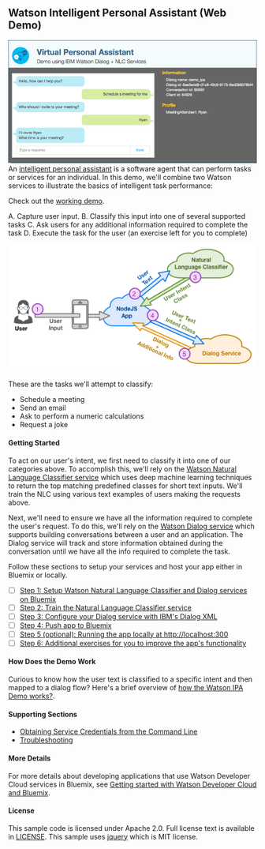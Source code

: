 ## Watson Intelligent Personal Assistant (Web Demo)
![](wiki/media/demo_screenshot.png)
An [intelligent personal assistant](https://en.wikipedia.org/wiki/Intelligent_personal_assistant) is a software agent that can perform tasks or services for an individual.  In this demo, we'll combine two Watson services to illustrate the basics of intelligent task performance:

Check out the [working demo](http://ipa-demo-anthony.mybluemix.net/).

A. Capture user input.
B. Classify this input into one of several supported tasks
C. Ask users for any additional information required to complete the task
D. Execute the task for the user (an exercise left for you to complete)

![](wiki/media/demo_architecture.png)

These are the tasks we'll attempt to classify:

* Schedule a meeting
* Send an email
* Ask to perform a numeric calculations
* Request a joke

#### Getting Started
To act on our user's intent, we first need to classify it into one of our categories above.  To accomplish this, we'll rely on the [Watson Natural Language Classifier service](https://www.ibm.com/smarterplanet/us/en/ibmwatson/developercloud/doc/nl-classifier/) which uses deep machine learning techniques to return the top matching predefined classes for short text inputs.  We'll train the NLC using various text examples of users making the requests above.  

Next, we'll need to ensure we have all the information required to complete the user's request.  To do this, we'll rely on the [Watson Dialog service](http://www.ibm.com/smarterplanet/us/en/ibmwatson/developercloud/dialog.html) which supports building conversations between a user and an application. The Dialog service will track and store information obtained during the conversation until we have all the info required to complete the task. 

Follow these sections to setup your services and host your app either in Bluemix or locally.
- [ ] [Step 1: Setup Watson Natural Language Classifier and Dialog services on Bluemix](https://github.com/biosopher/watson-ipa-web-nodejs/wiki/Setup-Watson-Natural-Language-Classifier-and-Dialog-services-on-Bluemix)
- [ ] [Step 2: Train the Natural Language Classifier service](https://github.com/biosopher/watson-ipa-web-nodejs/wiki/Train-the-Natural-Language-Classifier-service)
- [ ] [Step 3: Configure your Dialog service with IBM's Dialog XML](https://github.com/biosopher/watson-ipa-web-nodejs/wiki/Configure-your-Dialog-service-with-IBM's-Dialog-XML)
- [ ] [Step 4: Push app to Bluemix](https://github.com/biosopher/watson-ipa-web-nodejs/wiki/Push-App-to-Bluemix) 
- [ ] [Step 5 (optional): Running the app locally at http://localhost:300](https://github.com/biosopher/watson-ipa-web-nodejs/wiki/Running-Locally)
- [ ] [Step 6: Additional exercises for you to improve the app's functionality](https://github.com/biosopher/watson-ipa-web-nodejs/wiki/Exercises-for-you-to-complete)

#### How Does the Demo Work
Curious to know how the user text is classified to a specific intent and then mapped to a dialog flow?  Here's a brief overview of [how the Watson IPA Demo works?](https://github.com/biosopher/watson-ipa-web-nodejs/wiki/How-Does-the-Watson-IPA-Demo-Work).


#### Supporting Sections
* [Obtaining Service Credentials from the Command Line](https://github.com/biosopher/watson-ipa-web-nodejs/wiki/Obtaining-Service-Credentials-from-the-Command-Line)
* [Troubleshooting](https://github.com/biosopher/watson-ipa-web-nodejs/wiki/Troubleshooting)

#### More Details
For more details about developing applications that use Watson Developer Cloud services in Bluemix, see [Getting started with Watson Developer Cloud and Bluemix](http://www.ibm.com/smarterplanet/us/en/ibmwatson/developercloud/doc/getting_started/).

#### License
This sample code is licensed under Apache 2.0. Full license text is available in [LICENSE](https://github.com/watson-developer-cloud/natural-language-classifier-nodejs/blob/master/LICENSE).
This sample uses [jquery](https://jquery.com/) which is MIT license.
